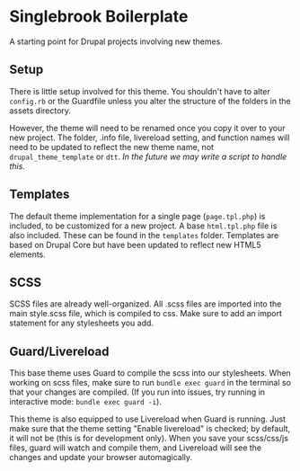 # Singlebrook Boilerplate
A starting point for Drupal projects involving new themes.

## Setup
There is little setup involved for this theme. You shouldn't have to alter `config.rb` or the Guardfile unless you alter the structure of the folders in the assets directory. 

However, the theme will need to be renamed once you copy it over to your new project.  The folder, .info file, livereload setting, and function names will need to be updated to reflect the new theme name, not `drupal_theme_template` or `dtt`. *In the future we may write a script to handle this.*

## Templates
The default theme implementation for a single page (`page.tpl.php`) is included, to be customized for a new project. A base `html.tpl.php` file is also included.  These can be found in the `templates` folder. Templates are based on Drupal Core but have been updated to reflect new HTML5 elements.  

## SCSS
SCSS files are already well-organized.  All .scss files are imported into the main style.scss file, which is compiled to css.  Make sure to add an import statement for any stylesheets you add. 

## Guard/Livereload
This base theme uses Guard to compile the scss into our stylesheets.  When working on scss files, make sure to run `bundle exec guard` in the terminal so that your changes are compiled. (If you run into issues, try running in interactive mode: `bundle exec guard -i`). 

This theme is also equipped to use Livereload when Guard is running. Just make sure that the theme setting "Enable livereload" is checked; by default, it will not be (this is for development only). When you save your scss/css/js files, guard will watch and compile them, and Livereload will see the changes and update your browser automagically. 
